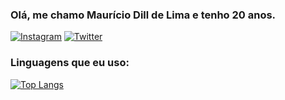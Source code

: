 ### Olá, me chamo Maurício Dill de Lima e tenho 20 anos.

[![Instagram](https://img.shields.io/badge/Instagram-E4405F?style=for-the-badge&logo=instagram&logoColor=white)](https://www.instagram.com/maudlima/)
[![Twitter](https://img.shields.io/badge/Twitter-1DA1F2?style=for-the-badge&logo=twitter&logoColor=white)](https://twitter.com/Maumaudlima)

### Linguagens que eu uso:

[![Top Langs](https://github-readme-stats.vercel.app/api/top-langs/?username=mauriciolim&layout=compact)](https://github.com/MauricioLim/MauricioLim)


